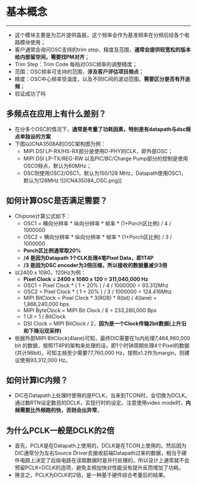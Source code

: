 # 基本概念
---
- 这个模块主要是为芯片提供晶振，这个频率会作为基准频率在分频后给各个电路模块使用；
- 客户通常会询问OSC支持的trim step、精度及范围，**通常会提供较宽松的版本给内部留空间，需要找PM对齐**；
- Trim Step：Trim Code 每档对OSC频率的调整精度；
- 范围：OSC频率可支持的范围，**涉及客户评估项目频点**；
- 精度：OSC中心频率受温度，以及不同IC间的波动范围，**需要区分是否有开追频**；
- 验证成功了吗
## 多频点在应用上有什么差别？

- 在分多个OSC的情况下，**通常是考量了功耗因素，特别是有datapath与dsc频点单独设的方案**
- 下图以ICNA3508A的OSC架构图为例：
	- MIPI DSI LP-RX/HS-RX部分是使用D-PHY的CLK，即外部OSC；
	- MIPI DSI LP-TX/REG-RW 以及PIC/BC/Charge Pump部分的控制是使用OSC0频点，默认为60MHz；
	- DSC则使用OSC2/OSC1，默认为150/128 MHz，Datapath使用OSC1，默认为128MHz
![[ICNA3508A_OSC.png]]
## 如何计算OSC是否满足需要？

- Chipone计算公式如下：
	- OSC1 = 横向分辨率 * 纵向分辨率 * 帧率 * (1+Porch区比例) / 4 / 1000000
	- OSC2 = 横向分辨率 * 纵向分辨率 * 帧率 * (1+Porch区比例) / 3 / 1000000
	- **Porch区比例通常取20%**
	- **/4 是因为Datapath 1个CLK处理4笔Pixel Data，即1T4P**
	- **/3 是因为DSC encoder为3倍压缩，所以接收的数据量减少3倍**
- 以2400 x 1080，120Hz为例：
	- **Pixel Clock = 2400 x 1080 x 120 = 311,040,000 Hz**
	- OSC1 = Pixel Clock * ( 1 + 20% ) / 4 / 1000000 = 93.312Mhz
	- OSC2 = Pixel Clock * ( 1 + 20% ) / 3 / 1000000 = 124.416Mhz
	- MIPI BitClock = Pixel Clock * 3(RGB) * 8(bit) / 4(lane) = 1,866,240,000 bps
	- MIPI ByteClock = MIPI Bit Clock / 8 = 233,280,000 Bps
	- 1 UI = 1 / BitClock
	- DSI Clock = MIPI BitClock / 2，**因为是一个Clock传输2bit数据(上升沿和下降沿双采样)**
- 依据外部MIPI BitClock(4lane)可知，最终DIC需要在1s内处理7,464,960,000 bit 的数据，按照1T4P的架构来处理的话，即1个时钟周期处理4个Pixel的数据(共计96bit)，可知主频至少需要77,760,000 Hz，按照x1.2作为margin，则建议使用93,312,000 Hz。

## 如何计算IC内频？

- DIC在Datapath上处理时使用的是PCLK，当来到TCON时，会切换为DCLK。通过数RTN设定数目的DCLK，实现行时的设定。注意使用video mode时，**内频需要比外频跑的快，否则会出异常**。


## 为什么PCLK一般是DCLK的2倍

- 首先，PCLK是在Datapath上使用的，DCLK是在TCON上使用的。然后因为DIC通常分为左右Source Driver去接收前端Datapath过来的数据，相当于硬件电路上决定了后级电路在读取数据时是并行处理的，所以设计上通常就不会预留PCLK=DCLK的选项，避免主频加快对性能没有提升反而增加了功耗。
- 换言之，PCLK为DCLK的2倍，是一种基于硬件综合考量后的结果。
